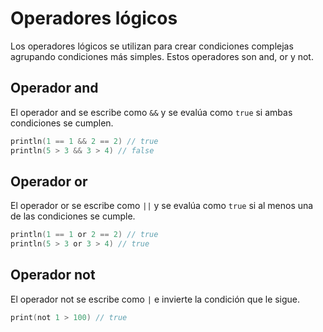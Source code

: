 # Operadores lógicos

Los operadores lógicos se utilizan para crear condiciones complejas agrupando condiciones más simples.
Estos operadores son and, or y not.

## Operador and

El operador and se escribe como `&&` y se evalúa como `true` si ambas condiciones se cumplen.

```kotlin
println(1 == 1 && 2 == 2) // true
println(5 > 3 && 3 > 4) // false
```

## Operador or

El operador or se escribe como `||` y se evalúa como `true` si al menos una de las condiciones se cumple.

```kotlin
println(1 == 1 or 2 == 2) // true
println(5 > 3 or 3 > 4) // true
```

## Operador not

El operador not se escribe como `|` e invierte la condición que le sigue.

```kotlin
print(not 1 > 100) // true
```

